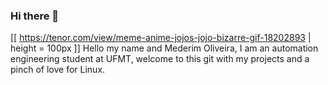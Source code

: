 ### Hi there 👋
[[ https://tenor.com/view/meme-anime-jojos-jojo-bizarre-gif-18202893 | height = 100px ]]
Hello my name and Mederim Oliveira, I am an automation engineering 
student at UFMT, welcome to this git with my projects and a pinch of 
love for Linux.
